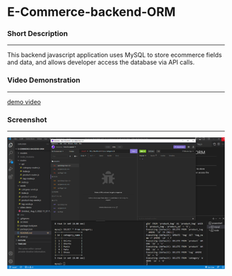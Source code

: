 # E-Commerce-backend-ORM

### Short Description
___
This backend javascript application uses MySQL to store ecommerce fields and data, and allows developer access the database via API calls.

### Video Demonstration 
___
[demo video](./assets/video%20demo/Untitled_%20Aug%203%2C%202022%2011_01%20PM.webm/)

### Screenshot
___
![screenshot1](./assets/image/screenshot1.png)